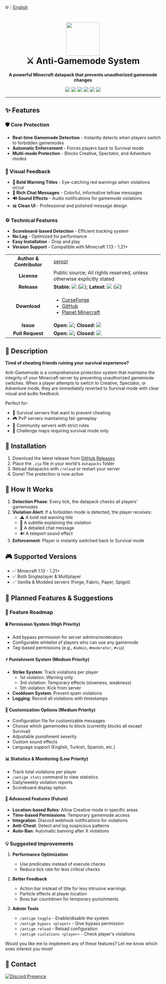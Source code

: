 🌐｜[English](./README.md)

# <div align="center"><img src="https://i.imgur.com/R7yteCX.png" height="108px" /><br />⚔ Anti-Gamemode System</div>

<div align="center">
  
  **A powerful Minecraft datapack that prevents unauthorized gamemode changes**
  
  <img src="https://img.shields.io/github/downloads/serozr/anti-gamemode/total?style=flat-square&logo=github&color=blue" />
  <img src="https://img.shields.io/github/languages/count/serozr/anti-gamemode?style=flat-square&logo=github" />
  <img src="https://img.shields.io/github/languages/top/serozr/anti-gamemode?style=flat-square&logo=github&color=red" />
  <img src="https://img.shields.io/github/repo-size/serozr/anti-gamemode?style=flat-square&logo=github" />
  <img src="https://img.shields.io/github/watchers/serozr/anti-gamemode?style=flat-square&logo=github" />
  <img src="https://img.shields.io/github/stars/serozr/anti-gamemode?style=flat-square&logo=github" />
</div>

---

## ✨ Features

### 🛡️ Core Protection
- **Real-time Gamemode Detection** - Instantly detects when players switch to forbidden gamemodes
- **Automatic Enforcement** - Forces players back to Survival mode
- **Multi-mode Protection** - Blocks Creative, Spectator, and Adventure modes

### 🎨 Visual Feedback
- **🔴 Bold Warning Titles** - Eye-catching red warnings when violations occur
- **💬 Rich Chat Messages** - Colorful, informative tellraw messages
- **🔊 Sound Effects** - Audio notifications for gamemode violations
- **📊 Clean UI** - Professional and polished message design

### ⚙️ Technical Features
- **Scoreboard-based Detection** - Efficient tracking system
- **No Lag** - Optimized for performance
- **Easy Installation** - Drop and play
- **Version Support** - Compatible with Minecraft 1.13 - 1.21+

<table>
  <tr>
    <td align="center">
      <b>Author & Contributor</b><br />
    </td>
    <td><a href="https://github.com/serozr">serozr</a></td>
  </tr>
  <tr>
    <td align="center"><b>License</b></td>
    <td>Public source; All rights reserved, unless otherwise explicitly stated</td>
  </tr>
  <tr>
    <td align="center"><b>Release</b></td>
    <td>
      <b>Stable: </b><img src="https://img.shields.io/github/release/serozr/anti-gamemode?style=flat-square&color=000000&label=%20" /> (<img src="https://img.shields.io/github/release-date/serozr/anti-gamemode?style=flat-square&color=000000&label=%20" />); <b>Latest: </b><img src="https://img.shields.io/github/release/serozr/anti-gamemode?include_prereleases&style=flat-square&color=000000&label=%20" /> (<img src="https://img.shields.io/github/release-date-pre/serozr/anti-gamemode?style=flat-square&color=000000&label=%20" />)
    </td>
  </tr>
  <tr>
    <td align="center">
      <b>Download</b><br />
    </td>
    <td><ul>
      <li><a href="https://www.curseforge.com/minecraft/customization/anti-game-mode">CurseForge</a></li>
      <li><a href="https://github.com/serozr/anti-gamemode/releases">GitHub</a></li>
      <li><a href="https://www.planetminecraft.com/data-pack/anti-gamemode/">Planet Minecraft</a></li>
    </ul></td>
  </tr>
  <tr>
    <td align="center"><b>Issue</b></td>
    <td>
      <b>Open: </b><img src="https://img.shields.io/github/issues-raw/serozr/anti-gamemode?style=flat-square&color=000000&label=%20" />; <b>Closed: </b><img src="https://img.shields.io/github/issues-closed-raw/serozr/anti-gamemode?style=flat-square&color=000000&label=%20" />
    </td>
  </tr>
  <tr>
    <td align="center"><b>Pull Request</b></td>
    <td>
      <b>Open: </b><img src="https://img.shields.io/github/issues-pr-raw/serozr/anti-gamemode?style=flat-square&color=000000&label=%20" />; <b>Closed: </b><img src="https://img.shields.io/github/issues-pr-closed-raw/serozr/anti-gamemode?style=flat-square&color=000000&label=%20" />
    </td>
  </tr>
</table>

## 📜 Description

**Tired of cheating friends ruining your survival experience?**

Anti-Gamemode is a comprehensive protection system that maintains the integrity of your Minecraft server by preventing unauthorized gamemode switches. When a player attempts to switch to Creative, Spectator, or Adventure mode, they are immediately reverted to Survival mode with clear visual and audio feedback.

Perfect for:
- 🏰 Survival servers that want to prevent cheating
- 🎮 PvP servers maintaining fair gameplay
- 👥 Community servers with strict rules
- 🎯 Challenge maps requiring survival mode only

## 🚀 Installation

1. Download the latest release from [GitHub Releases](https://github.com/serozr/anti-gamemode/releases)
2. Place the `.zip` file in your world's `datapacks` folder
3. Reload datapacks with `/reload` or restart your server
4. Done! The protection is now active

## 🎯 How It Works

1. **Detection Phase**: Every tick, the datapack checks all players' gamemodes
2. **Violation Alert**: If a forbidden mode is detected, the player receives:
   - ⚠️ A bold red warning title
   - 📢 A subtitle explaining the violation
   - 💬 A detailed chat message
   - 🔊 A teleport sound effect
3. **Enforcement**: Player is instantly switched back to Survival mode

## 🎮 Supported Versions

- ✅ Minecraft 1.13 - 1.21+
- ✅ Both Singleplayer & Multiplayer
- ✅ Vanilla & Modded servers (Forge, Fabric, Paper, Spigot)

## 🔮 Planned Features & Suggestions

### 🎯 Feature Roadmap

#### 🔒 **Permission System** (High Priority)
- Add bypass permission for server admins/moderators
- Configurable whitelist of players who can use any gamemode
- Tag-based permissions (e.g., `#admin`, `#moderator`, `#vip`)

#### ⚡ **Punishment System** (Medium Priority)
- **Strike System**: Track violations per player
  - 1st violation: Warning only
  - 3rd violation: Temporary effects (slowness, weakness)
  - 5th violation: Kick from server
- **Cooldown System**: Prevent spam violations
- **Logging**: Record all violations with timestamps

#### 🎨 **Customization Options** (Medium Priority)
- Configuration file for customizable messages
- Choose which gamemodes to block (currently blocks all except Survival)
- Adjustable punishment severity
- Custom sound effects
- Language support (English, Turkish, Spanish, etc.)

#### 📊 **Statistics & Monitoring** (Low Priority)
- Track total violations per player
- `/antigm stats` command to view statistics
- Daily/weekly violation reports
- Scoreboard display option

#### 🔧 **Advanced Features** (Future)
- **Location-based Rules**: Allow Creative mode in specific areas
- **Time-based Permissions**: Temporary gamemode access
- **Integration**: Discord webhook notifications for violations
- **Anti-Cheat**: Detect and log suspicious patterns
- **Auto-Ban**: Automatic banning after X violations

### 💡 Suggested Improvements

1. **Performance Optimization**
   - Use predicates instead of execute checks
   - Reduce tick rate for less critical checks

2. **Better Feedback**
   - Action bar instead of title for less intrusive warnings
   - Particle effects at player location
   - Boss bar countdown for temporary punishments

3. **Admin Tools**
   - `/antigm toggle` - Enable/disable the system
   - `/antigm bypass <player>` - Give bypass permission
   - `/antigm reload` - Reload configuration
   - `/antigm violations <player>` - Check player's violations

Would you like me to implement any of these features? Let me know which ones interest you most!

## 🐛 Contact
[![Discord Presence](https://lanyard.cnrad.dev/api/317910151241924608)](https://discord.com/users/317910151241924608)
